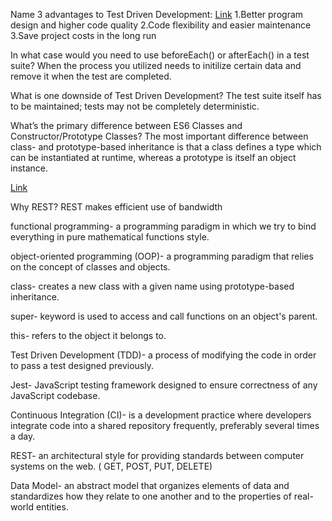 Name 3 advantages to Test Driven Development: 
[Link](https://www.codica.com/blog/test-driven-development-benefits/)
1.Better program design and higher code quality
2.Code flexibility and easier maintenance
3.Save project costs in the long run

In what case would you need to use beforeEach() or afterEach() in a test suite?
When the process you utilized needs to initilize certain data and remove it when the test are completed. 

What is one downside of Test Driven Development?
The test suite itself has to be maintained; tests may not be completely deterministic.

What’s the primary difference between ES6 Classes and Constructor/Prototype Classes?
The most important difference between class- and prototype-based inheritance is that a class defines a type which can be instantiated at runtime, whereas a prototype is itself an object instance.

[Link](https://www.toptal.com/javascript/es6-class-chaos-keeps-js-developer-up#:~:text=Prototypes%20vs.,is%20itself%20an%20object%20instance.&text=A%20class%20constructor%20creates%20an%20instance%20of%20the%20class.)

Why REST?
REST makes efficient use of bandwidth


functional programming- a programming paradigm in which we try to bind everything in pure mathematical functions style.

object-oriented programming (OOP)- a programming paradigm that relies on the concept of classes and objects.

class-  creates a new class with a given name using prototype-based inheritance.

super- keyword is used to access and call functions on an object's parent.

this- refers to the object it belongs to.

Test Driven Development (TDD)-  a process of modifying the code in order to pass a test designed previously.

Jest- JavaScript testing framework designed to ensure correctness of any JavaScript codebase.

Continuous Integration (CI)- is a development practice where developers integrate code into a shared repository frequently, preferably several times a day.

REST- an architectural style for providing standards between computer systems on the web. ( GET, POST, PUT, DELETE)

Data Model- an abstract model that organizes elements of data and standardizes how they relate to one another and to the properties of real-world entities.
